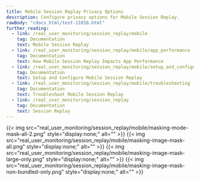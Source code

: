 ```yaml
---
title: Mobile Session Replay Privacy Options
description: Configure privacy options for Mobile Session Replay.
rawBody: "cdocs_html/test-11016.html"
further_reading:
  - link: /real_user_monitoring/session_replay/mobile
    tag: Documentation
    text: Mobile Session Replay
  - link: /real_user_monitoring/session_replay/mobile/app_performance
    tag: Documentation
    text: How Mobile Session Replay Impacts App Performance
  - link: /real_user_monitoring/session_replay/mobile/setup_and_configuration
    tag: Documentation
    text: Setup and Configure Mobile Session Replay
  - link: /real_user_monitoring/session_replay/mobile/troubleshooting
    tag: Documentation
    text: Troubleshoot Mobile Session Replay
  - link: /real_user_monitoring/session_replay
    tag: Documentation
    text: Session Replay
---
```


{{< img src="real_user_monitoring/session_replay/mobile/masking-mode-mask-all-2.png" style="display:none;" alt="" >}}
{{< img src="real_user_monitoring/session_replay/mobile/masking-image-mask-all.png" style="display:none;" alt="" >}}
{{< img src="real_user_monitoring/session_replay/mobile/masking-image-mask-large-only.png" style="display:none;" alt="" >}}
{{< img src="real_user_monitoring/session_replay/mobile/masking-image-mask-non-bundled-only.png" style="display:none;" alt="" >}}

